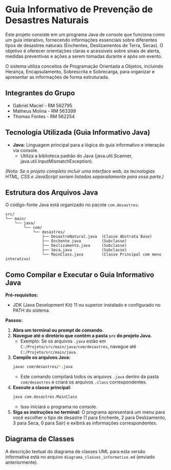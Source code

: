 # Guia Informativo de Prevenção de Desastres Naturais

Este projeto consiste em um programa Java de console que funciona como um guia interativo, fornecendo informações essenciais sobre diferentes tipos de desastres naturais (Enchentes, Deslizamentos de Terra, Secas). O objetivo é oferecer orientações claras e acessíveis sobre sinais de alerta, medidas preventivas e ações a serem tomadas durante e após um evento.

O sistema utiliza conceitos de Programação Orientada a Objetos, incluindo Herança, Encapsulamento, Sobrescrita e Sobrecarga, para organizar e apresentar as informações de forma estruturada.

## Integrantes do Grupo

*   Gabriel Maciel - RM 562795
*   Matheus Molina - RM 563399
*   Thomas Fontes - RM 562254

## Tecnologia Utilizada (Guia Informativo Java)

*   **Java:** Linguagem principal para a lógica do guia informativo e interação via console.
    *   Utiliza a biblioteca padrão do Java (java.util.Scanner, java.util.InputMismatchException).

*(Nota: Se o projeto completo incluir uma interface web, as tecnologias HTML, CSS e JavaScript seriam listadas separadamente para essa parte.)*

## Estrutura dos Arquivos Java

O código-fonte Java está organizado no pacote `com.desastres`:

```
src/
└── main/
    └── java/
        └── com/
            └── desastres/
                ├── DesastreNatural.java  (Classe Abstrata Base)
                ├── Enchente.java         (Subclasse)
                ├── Deslizamento.java     (Subclasse)
                ├── Seca.java             (Subclasse)
                └── MainClass.java        (Classe Principal com menu interativo)
```

## Como Compilar e Executar o Guia Informativo Java

**Pré-requisitos:**
*   JDK (Java Development Kit) 11 ou superior instalado e configurado no PATH do sistema.

**Passos:**

1.  **Abra um terminal ou prompt de comando.**
2.  **Navegue até o diretório que contém a pasta `src` do projeto Java.**
    *   Exemplo: Se os arquivos `.java` estão em `C:/Projeto/src/main/java/com/desastres`, navegue até `C:/Projeto/src/main/java`.
3.  **Compile os arquivos Java:**
    ```bash
    javac com/desastres/*.java
    ```
    *   Este comando compilará todos os arquivos `.java` dentro da pasta `com/desastres` e criará os arquivos `.class` correspondentes.
4.  **Execute a classe principal:**
    ```bash
    java com.desastres.MainClass
    ```
    *   Isso iniciará o programa no console.
5.  **Siga as instruções no terminal:** O programa apresentará um menu para você escolher o tipo de desastre (1 para Enchente, 2 para Deslizamento, 3 para Seca, 0 para Sair) e exibirá as informações correspondentes.

## Diagrama de Classes

A descrição textual do diagrama de classes UML para esta versão informativa está no arquivo `diagrama_classes_informativo.md` (enviado anteriormente).

